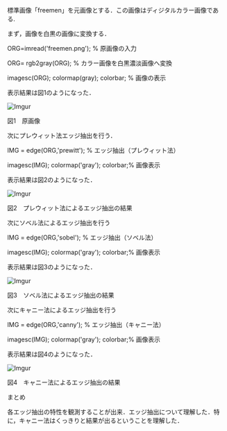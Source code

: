 標準画像「freemen」を元画像とする．この画像はディジタルカラー画像である.

まず，画像を白黒の画像に変換する．

ORG=imread('freemen.png'); % 原画像の入力

ORG= rgb2gray(ORG); % カラー画像を白黒濃淡画像へ変換

imagesc(ORG); colormap(gray); colorbar; % 画像の表示

表示結果は図1のようになった．

![Imgur](http://i.imgur.com/HnCAz20.png)

図1　原画像

次にプレウィット法エッジ抽出を行う．

IMG = edge(ORG,'prewitt'); % エッジ抽出（プレウィット法）

imagesc(IMG); colormap('gray'); colorbar;% 画像表示

表示結果は図2のようになった．

![Imgur](http://i.imgur.com/TzuXLL2.png)

図2　プレウィット法によるエッジ抽出の結果

次にソベル法によるエッジ抽出を行う

IMG = edge(ORG,'sobel'); % エッジ抽出（ソベル法）

imagesc(IMG); colormap('gray'); colorbar;% 画像表示

表示結果は図3のようになった．

![Imgur](http://i.imgur.com/OgPW5jl.png)

図3　ソベル法によるエッジ抽出の結果

次にキャニー法によるエッジ抽出を行う

IMG = edge(ORG,'canny'); % エッジ抽出（キャニー法）

imagesc(IMG); colormap('gray'); colorbar;% 画像表示

表示結果は図4のようになった．

![Imgur](http://i.imgur.com/GH9CyF6.png)

図4　キャニー法によるエッジ抽出の結果

まとめ

各エッジ抽出の特性を観測することが出来．エッジ抽出について理解した．特に，キャニー法はくっきりと結果が出るということを理解した．
